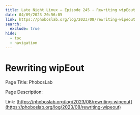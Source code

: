 ```yaml
---
title: Late Night Linux – Episode 245 - Rewriting wipEout
date: 04/09/2023 20:56:05
link: https://phoboslab.org/log/2023/08/rewriting-wipeout
search:
  exclude: true
hide:
  - toc
  - navigation
---
```


# Rewriting wipEout

Page Title: PhobosLab

Page Description:  

Link: [https://phoboslab.org/log/2023/08/rewriting-wipeout](https://phoboslab.org/log/2023/08/rewriting-wipeout)